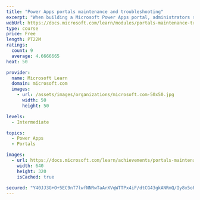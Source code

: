 ```yaml
---
title: "Power Apps portals maintenance and troubleshooting"
excerpt: "When building a Microsoft Power Apps portal, administrators should consider various techniques, best practices, and features. This module will cover the various troubleshooting tools that are available and explain the importance of using the Portal Checker tool."
webUrl: https://docs.microsoft.com/learn/modules/portals-maintenance-troubleshooting/
type: course
price: Free
length: PT22M
ratings:
  count: 9
  average: 4.6666665
heat: 50

provider:
  name: Microsoft Learn
  domain: microsoft.com
  images:
    - url: /assets/images/organizations/microsoft.com-50x50.jpg
      width: 50
      height: 50

levels:
  - Intermediate

topics:
  - Power Apps
  - Portals

images:
  - url: https://docs.microsoft.com/learn/achievements/portals-maintenance-troubleshooting-social.png
    width: 640
    height: 320
    isCached: true

secured: "Y40JJ3G+O+5EC9nT7lwfNNRwTaArXVqWTTPx4iF/dtCG43gkANRmQ/Iy8x5oPgy9bEMCmEISeC5jQykHCAIrk37BKpQl4BP8d1f+URYR1Al3xg3+EgVN52zQ5R1VgIR/cYObOtugSyEAUO9774g1k6b2UaCw/HpSpWvb4r9XShBkOlBi/r0GNMoii1Zd5znq1QNq8MFNM6eJaXA5MVBa8F4+WTl45cxjOJEx1cSu5lqQg5xfZZYLvOF0J6v1Ay6pRUQ77QK6uNyNqoXLe8/qz7cQP7CEouvEgZeHSE0EPi+iXwQMTM1xnYlU5jdM09ozWPGpPZjwyYnInit7enZKAk38v9yaMU0lb0WQr+6Utv66pd2oE4YCWMjSHDck1kTdCJIXS3LUpdALmhP0PxLxqZOOyJu6VZckE3b/JL5CL1Y=;XjVGbSGm8lV3EKUv6/RtEQ=="
---
```



